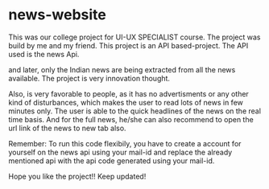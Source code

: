 # news-website
This was our college project for UI-UX SPECIALIST course. The project was build by me and my friend.
This project is an API based-project. The API used is the news Api.

and later, only the Indian news are being extracted from all the news available.
The project is very innovation thought. 

Also, is very favorable to people, as it has no advertisments or any other kind of disturbances, which makes the user to read lots of news in few minutes only. 
The user is able to the quick headlines of the news on the real time basis. And for the full news, he/she can also recommend to open the url link of the news to new tab also. 

Remember: 
To run this code flexibily, you have to create a account for yourself on the news api using your mail-id and replace the already mentioned api with the api code generated using your mail-id.

Hope you like the project!!
Keep updated!
